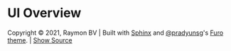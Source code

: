 # UI Overview

 Copyright © 2021, Raymon BV \| Built with [Sphinx](https://www.sphinx-doc.org/) and [@pradyunsg](https://pradyunsg.me/)'s [Furo theme](https://github.com/pradyunsg/furo). \| [Show Source](http://docs.raymon.ai/_sources/gettingstarted/uiwalkthrough.rst.txt)

